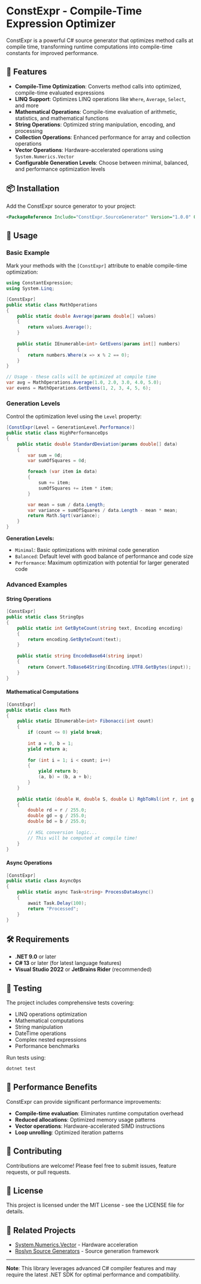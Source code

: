 # ConstExpr - Compile-Time Expression Optimizer

ConstExpr is a powerful C# source generator that optimizes method calls at compile time, transforming runtime computations into compile-time constants for improved performance.

## 🚀 Features

- **Compile-Time Optimization**: Converts method calls into optimized, compile-time evaluated expressions
- **LINQ Support**: Optimizes LINQ operations like `Where`, `Average`, `Select`, and more
- **Mathematical Operations**: Compile-time evaluation of arithmetic, statistics, and mathematical functions
- **String Operations**: Optimized string manipulation, encoding, and processing
- **Collection Operations**: Enhanced performance for array and collection operations
- **Vector Operations**: Hardware-accelerated operations using `System.Numerics.Vector`
- **Configurable Generation Levels**: Choose between minimal, balanced, and performance optimization levels

## 📦 Installation

Add the ConstExpr source generator to your project:

```xml
<PackageReference Include="ConstExpr.SourceGenerator" Version="1.0.0" OutputItemType="Analyzer" ReferenceOutputAssembly="false" />
```

## 🔧 Usage

### Basic Example

Mark your methods with the `[ConstExpr]` attribute to enable compile-time optimization:

```csharp
using ConstantExpression;
using System.Linq;

[ConstExpr]
public static class MathOperations
{
    public static double Average(params double[] values)
    {
        return values.Average();
    }
    
    public static IEnumerable<int> GetEvens(params int[] numbers)
    {
        return numbers.Where(x => x % 2 == 0);
    }
}

// Usage - these calls will be optimized at compile time
var avg = MathOperations.Average(1.0, 2.0, 3.0, 4.0, 5.0);
var evens = MathOperations.GetEvens(1, 2, 3, 4, 5, 6);
```

### Generation Levels

Control the optimization level using the `Level` property:

```csharp
[ConstExpr(Level = GenerationLevel.Performance)]
public static class HighPerformanceOps
{
    public static double StandardDeviation(params double[] data)
    {
        var sum = 0d;
        var sumOfSquares = 0d;

        foreach (var item in data)
        {
            sum += item;
            sumOfSquares += item * item;
        }

        var mean = sum / data.Length;
        var variance = sumOfSquares / data.Length - mean * mean;
        return Math.Sqrt(variance);
    }
}
```

**Generation Levels:**
- `Minimal`: Basic optimizations with minimal code generation
- `Balanced`: Default level with good balance of performance and code size
- `Performance`: Maximum optimization with potential for larger generated code

### Advanced Examples

#### String Operations
```csharp
[ConstExpr]
public static class StringOps
{
    public static int GetByteCount(string text, Encoding encoding)
    {
        return encoding.GetByteCount(text);
    }
    
    public static string EncodeBase64(string input)
    {
        return Convert.ToBase64String(Encoding.UTF8.GetBytes(input));
    }
}
```

#### Mathematical Computations
```csharp
[ConstExpr]
public static class Math
{
    public static IEnumerable<int> Fibonacci(int count)
    {
        if (count <= 0) yield break;
        
        int a = 0, b = 1;
        yield return a;
        
        for (int i = 1; i < count; i++)
        {
            yield return b;
            (a, b) = (b, a + b);
        }
    }
    
    public static (double H, double S, double L) RgbToHsl(int r, int g, int b)
    {
        double rd = r / 255.0;
        double gd = g / 255.0;
        double bd = b / 255.0;
        
        // HSL conversion logic...
        // This will be computed at compile time!
    }
}
```

#### Async Operations
```csharp
[ConstExpr]
public static class AsyncOps
{
    public static async Task<string> ProcessDataAsync()
    {
        await Task.Delay(100);
        return "Processed";
    }
}
```

## 🛠️ Requirements

- **.NET 9.0** or later
- **C# 13** or later (for latest language features)
- **Visual Studio 2022** or **JetBrains Rider** (recommended)

## 🧪 Testing

The project includes comprehensive tests covering:

- LINQ operations optimization
- Mathematical computations
- String manipulation
- DateTime operations
- Complex nested expressions
- Performance benchmarks

Run tests using:
```bash
dotnet test
```

## 🎯 Performance Benefits

ConstExpr can provide significant performance improvements:

- **Compile-time evaluation**: Eliminates runtime computation overhead
- **Reduced allocations**: Optimized memory usage patterns
- **Vector operations**: Hardware-accelerated SIMD instructions
- **Loop unrolling**: Optimized iteration patterns

## 🤝 Contributing

Contributions are welcome! Please feel free to submit issues, feature requests, or pull requests.

## 📄 License

This project is licensed under the MIT License - see the LICENSE file for details.

## 🔗 Related Projects

- [System.Numerics.Vector](https://docs.microsoft.com/en-us/dotnet/api/system.numerics.vector) - Hardware acceleration
- [Roslyn Source Generators](https://docs.microsoft.com/en-us/dotnet/csharp/roslyn-sdk/source-generators-overview) - Source generation framework

---

**Note**: This library leverages advanced C# compiler features and may require the latest .NET SDK for optimal performance and compatibility.
